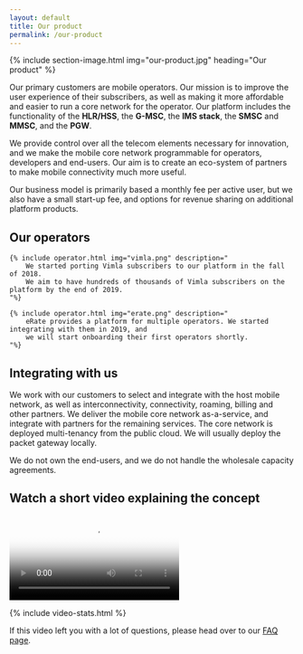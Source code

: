 ```yaml
---
layout: default
title: Our product
permalink: /our-product
---
```


{% include section-image.html img="our-product.jpg" heading="Our product" %}

Our primary customers are mobile operators.
Our mission is to improve the user experience of their subscribers,
as well as making it more affordable and easier to run a core network for the operator.
Our platform includes the functionality of
the <b uk-tooltip="title: Home Location Register/Home Subscriber Server">HLR/HSS</b>,
the <b uk-tooltip="title: Mobile Switching Center">G-MSC</b>,
the <b uk-tooltip="title: IP Multimedia Subsystem">IMS stack</b>,
the <b uk-tooltip="title: Short Message Service Center">SMSC</b>
and <b uk-tooltip="title: Multimedia Service Center">MMSC</b>, and
the <b uk-tooltip="title: Package Data Network Gateway">PGW</b>.

We provide control over all the telecom elements necessary for innovation,
and we make the mobile core network programmable for operators, developers and end-users.
Our aim is to create an eco-system of partners to make  mobile connectivity much more useful.

Our business model is primarily based a monthly fee per active user, but we also have a small start-up fee,
and options for revenue sharing on additional platform products.

## Our operators

<div uk-grid class="ui-grid uk-grid-match uk-grid-small">

    {% include operator.html img="vimla.png" description="
        We started porting Vimla subscribers to our platform in the fall of 2018.
        We aim to have hundreds of thousands of Vimla subscribers on the platform by the end of 2019.
    "%}

    {% include operator.html img="erate.png" description="
        eRate provides a platform for multiple operators. We started integrating with them in 2019, and
        we will start onboarding their first operators shortly.
    "%}

</div>


## Integrating with us

We work with our customers to select and integrate with the host mobile network,
as well as interconnectivity, connectivity, roaming, billing and other partners.
We deliver the mobile core network as-a-service,
and integrate with partners for the remaining services.
The core network is deployed multi-tenancy from the public cloud.
We will usually deploy the packet gateway locally.

We do not own the end-users, and we do not handle the wholesale capacity agreements.

## Watch a short video explaining the concept

<div class="video-border">
    <video id="concept-video" controls poster="/img/video-poster.jpg">
    <source src="/video/promo.mp4" type="video/mp4">
        Your browser does not support HTML5 video players.
    </video>
</div>

{% include video-stats.html %}

If this video left you with a lot of questions, please head over to our [FAQ page](/faq).
